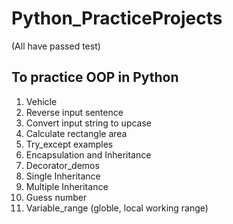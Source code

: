 # Python_PracticeProjects
(All have passed test)
## To practice OOP in Python
1. Vehicle
2. Reverse input sentence
3. Convert input string to upcase
4. Calculate rectangle area
5. Try_except examples
6. Encapsulation and Inheritance 
7. Decorator_demos
8. Single Inheritance
9. Multiple Inheritance
10. Guess number
11. Variable_range (globle, local working range)
